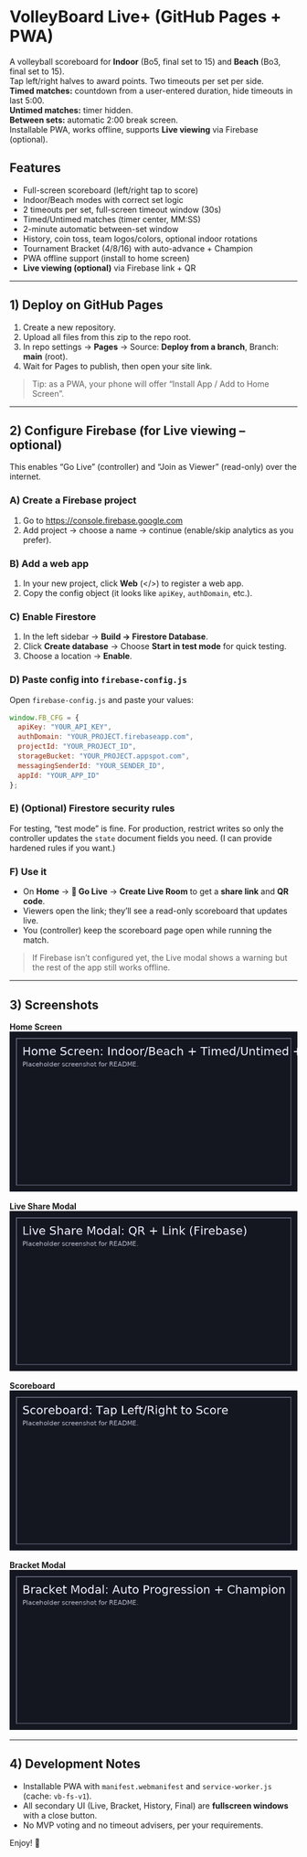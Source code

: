 # VolleyBoard Live+ (GitHub Pages + PWA)

A volleyball scoreboard for **Indoor** (Bo5, final set to 15) and **Beach** (Bo3, final set to 15).  
Tap left/right halves to award points. Two timeouts per set per side.  
**Timed matches:** countdown from a user-entered duration, hide timeouts in last 5:00.  
**Untimed matches:** timer hidden.  
**Between sets:** automatic 2:00 break screen.  
Installable PWA, works offline, supports **Live viewing** via Firebase (optional).

## Features
- Full-screen scoreboard (left/right tap to score)
- Indoor/Beach modes with correct set logic
- 2 timeouts per set, full-screen timeout window (30s)
- Timed/Untimed matches (timer center, MM:SS)
- 2-minute automatic between-set window
- History, coin toss, team logos/colors, optional indoor rotations
- Tournament Bracket (4/8/16) with auto-advance + Champion
- PWA offline support (install to home screen)
- **Live viewing (optional)** via Firebase link + QR

---

## 1) Deploy on GitHub Pages
1. Create a new repository.  
2. Upload all files from this zip to the repo root.  
3. In repo settings → **Pages** → Source: **Deploy from a branch**, Branch: **main** (root).  
4. Wait for Pages to publish, then open your site link.

> Tip: as a PWA, your phone will offer “Install App / Add to Home Screen”.

---

## 2) Configure Firebase (for Live viewing – optional)
This enables “Go Live” (controller) and “Join as Viewer” (read-only) over the internet.

### A) Create a Firebase project
1. Go to https://console.firebase.google.com  
2. Add project → choose a name → continue (enable/skip analytics as you prefer).

### B) Add a web app
1. In your new project, click **Web** (</>) to register a web app.  
2. Copy the config object (it looks like `apiKey`, `authDomain`, etc.).

### C) Enable Firestore
1. In the left sidebar → **Build → Firestore Database**.  
2. Click **Create database** → Choose **Start in test mode** for quick testing.  
3. Choose a location → **Enable**.

### D) Paste config into `firebase-config.js`
Open `firebase-config.js` and paste your values:
```js
window.FB_CFG = {
  apiKey: "YOUR_API_KEY",
  authDomain: "YOUR_PROJECT.firebaseapp.com",
  projectId: "YOUR_PROJECT_ID",
  storageBucket: "YOUR_PROJECT.appspot.com",
  messagingSenderId: "YOUR_SENDER_ID",
  appId: "YOUR_APP_ID"
};
```

### E) (Optional) Firestore security rules
For testing, “test mode” is fine. For production, restrict writes so only the controller updates the `state` document fields you need. (I can provide hardened rules if you want.)

### F) Use it
- On **Home** → **📡 Go Live** → **Create Live Room** to get a **share link** and **QR code**.  
- Viewers open the link; they’ll see a read-only scoreboard that updates live.  
- You (controller) keep the scoreboard page open while running the match.

> If Firebase isn’t configured yet, the Live modal shows a warning but the rest of the app still works offline.

---

## 3) Screenshots

**Home Screen**  
![Home](assets/readme-home.png)

**Live Share Modal**  
![Live](assets/readme-live.png)

**Scoreboard**  
![Board](assets/readme-board.png)

**Bracket Modal**  
![Bracket](assets/readme-bracket.png)

---

## 4) Development Notes
- Installable PWA with `manifest.webmanifest` and `service-worker.js` (cache: `vb-fs-v1`).  
- All secondary UI (Live, Bracket, History, Final) are **fullscreen windows** with a close button.  
- No MVP voting and no timeout advisers, per your requirements.

Enjoy! 🏐
